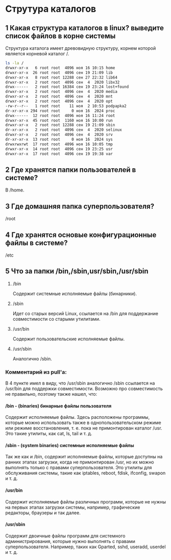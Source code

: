# Струтура каталогов

## 1 Какая структура каталогов в linux? выведите список файлов в корне системы
Структура каталога имеет древовидную структуру, корнем которой является корневой каталог /.
```bash
ls -la /
drwxr-xr-x   6 root root  4096 ноя 16 10:15 home
drwxr-xr-x  26 root root  4096 сен 19 21:09 lib
drwxr-xr-x   8 root root 12288 сен 27 22:32 lib64
drwxr-xr-x   2 root root  4096 сен  4  2020 libx32
drwx------   2 root root 16384 сен 19 23:24 lost+found
drwxr-xr-x   2 root root  4096 сен  4  2020 media
drwxr-xr-x   2 root root  4096 сен  4  2020 mnt
drwxr-xr-x   2 root root  4096 сен  4  2020 opt
-rw-r--r--   1 root root    11 ноя  2 10:53 podpapka2
dr-xr-xr-x 294 root root     0 ноя 16  2024 proc
drwx------  12 root root  4096 ноя 16 11:24 root
drwxr-xr-x  45 root root  1160 ноя 16 10:00 run
drwxr-xr-x   2 root root 12288 сен 19 21:09 sbin
dr-xr-xr-x   2 root root  4096 сен  4  2020 selinux
drwxr-xr-x   2 root root  4096 сен  4  2020 srv
dr-xr-xr-x  13 root root     0 ноя 16  2024 sys
drwxrwxrwt  17 root root  4096 ноя 16 10:05 tmp
drwxr-xr-x  14 root root  4096 сен 19 23:25 usr
drwxr-xr-x  17 root root  4096 сен 19 19:38 var
```
## 2 Где хранятся папки пользователей в системе?
В /home.
## 3 Где домашняя папка суперпользователя?
/root
## 4 Где хранятся основые конфигурационные файлы в системе?
/etc
## 5 Что за папки /bin,/sbin,usr/sbin,/usr/sbin
1. /bin
   
   Содержит системные исполняемые файлы (бинарники).
2. /sbin

   Идет со старых версий Linux, ссылается на /bin для поддержание совместимости со старыми утилитами.
3. /usr/bin

   Содержит пользовательские исполняемые файлы.
4. /usr/sbin

   Аналогично /sbin.

### Комментарий из pull'а:
В 4 пункте имел в виду, что /usr/sbin аналогично /sbin ссылается на /usr/bin для поддержки совместимости.
Возможно про совместимость не правильно, поэтому также нашел, что:

#### /bin - (binaries) бинарные файлы пользователя
Содержит исполняемые файлы. Здесь расположены программы, которые можно использовать также в однопользовательском режиме или режиме восстановления, т. е. пока не примонтирован каталог /usr. Это такие утилиты, как cat, ls, tail и т. д.

#### /sbin - (system binaries) системные исполняемые файлы
Так же как и /bin, содержит исполняемые файлы, которые доступны на ранних этапах загрузки, когда не примонтирован /usr, но их можно выполнять только с правами суперпользователя. Это утилиты для обслуживания системы, такие как iptables, reboot, fdisk, ifconfig, swapon и т. д.

#### /usr/bin
Содержит исполняемые файлы различных программ, которые не нужны на первых этапах загрузки системы, например, графические редакторы, браузеры и так далее.

#### /usr/sbin
Содержит двоичные файлы программ для системного администрирования, которые нужно выполнять с правами суперпользователя. Например, таких как Gparted, sshd, useradd, userdel и т. д.
